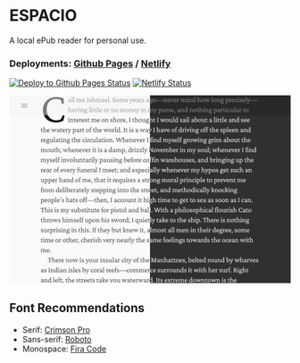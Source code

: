 # ESPACIO

A local ePub reader for personal use.

### Deployments: [Github Pages](https://m8524769.github.io/espacio/) / [Netlify](https://espacio.netlify.com/)

[![Deploy to Github Pages Status](https://github.com/m8524769/espacio/workflows/Deploy%20to%20Github%20Pages/badge.svg)](https://github.com/m8524769/espacio/actions?query=workflow%3A%22Deploy+to+Github+Pages%22)
[![Netlify Status](https://api.netlify.com/api/v1/badges/0ec8510a-ab73-4c99-98c0-1d77c2e8fbfe/deploy-status)](https://app.netlify.com/sites/espacio/deploys)

![Showcase](./showcase.png)

## Font Recommendations

- Serif: [Crimson Pro](https://github.com/Fonthausen/CrimsonPro)
- Sans-serif: [Roboto](https://github.com/google/roboto)
- Monospace: [Fira Code](https://github.com/tonsky/FiraCode)
